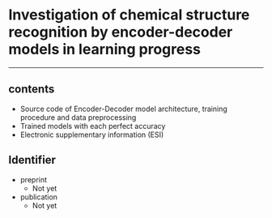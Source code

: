 # Investigation of chemical structure recognition by encoder-decoder models in learning progress

***

## contents
- Source code of Encoder-Decoder model architecture, training procedure and data preprocessing  
- Trained models with each perfect accuracy  
- Electronic supplementary information (ESI)  

## Identifier
- preprint  
	- Not yet  
- publication  
	- Not yet  